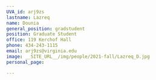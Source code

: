 ```yaml
---
UVA_id: arj9zs
lastname: Lazreq
name: Dounia
general_position: gradstudent
position: Graduate Student
office: 119 Kerchof Hall
phone: 434-243-1115 
email: arj9zs@virginia.edu
image: __SITE_URL__/img/people/2021-fall/Lazreq_D.jpg 
personal_page:

---
```

